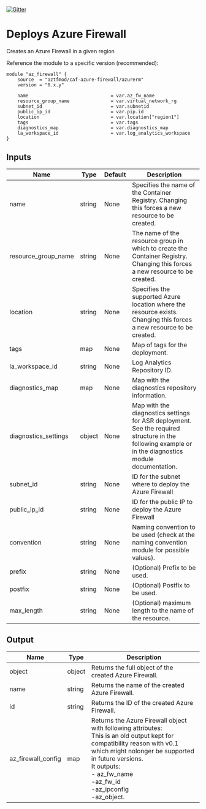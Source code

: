 [![Gitter](https://badges.gitter.im/aztfmod/community.svg)](https://gitter.im/aztfmod/community?utm_source=badge&utm_medium=badge&utm_campaign=pr-badge)

# Deploys Azure Firewall
Creates an Azure Firewall in a given region


Reference the module to a specific version (recommended):
```hcl
module "az_firewall" {
    source  = "aztfmod/caf-azure-firewall/azurerm"
    version = "0.x.y"

    name                              = var.az_fw_name
    resource_group_name               = var.virtual_network_rg
    subnet_id                         = var.subnetid
    public_ip_id                      = var.pip.id
    location                          = var.location["region1"]
    tags                              = var.tags
    diagnostics_map                   = var.diagnostics_map
    la_workspace_id                   = var.log_analytics_workspace
}
```

## Inputs

| Name | Type | Default | Description | 
| -- | -- | -- | -- | 
| name | string | None | Specifies the name of the Container Registry. Changing this forces a new resource to be created. |
| resource_group_name | string | None | The name of the resource group in which to create the Container Registry. Changing this forces a new resource to be created. |
| location | string | None | Specifies the supported Azure location where the resource exists. Changing this forces a new resource to be created.  | 
| tags | map | None | Map of tags for the deployment.  | 
| la_workspace_id | string | None | Log Analytics Repository ID. | 
| diagnostics_map | map | None | Map with the diagnostics repository information.  | 
| diagnostics_settings | object | None | Map with the diagnostics settings for ASR deployment. See the required structure in the following example or in the diagnostics module documentation. | 
| subnet_id | string | None | ID for the subnet where to deploy the Azure Firewall  | 
| public_ip_id | string | None | ID for the public IP to deploy the Azure Firewall | 
| convention | string | None | Naming convention to be used (check at the naming convention module for possible values).  | 
| prefix | string | None | (Optional) Prefix to be used. |
| postfix | string | None | (Optional) Postfix to be used. |
| max_length | string | None | (Optional) maximum length to the name of the resource. |

## Output

| Name | Type | Description | 
| -- | -- | -- | 
| object | object | Returns the full object of the created Azure Firewall. |
| name | string | Returns the name of the created Azure Firewall. |
| id | string | Returns the ID of the created Azure Firewall. | 
| az_firewall_config | map | Returns the Azure Firewall object with following attributes: <br> This is an old output kept for compatibility reason with v0.1 which might nolonger be supported in future versions. <br> It outputs: <br> - az_fw_name <br> -az_fw_id <br> -az_ipconfig <br> -az_object. |
